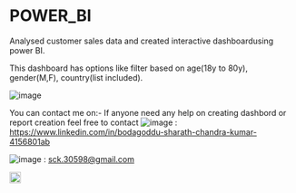 # POWER_BI

Analysed customer sales data and created interactive dashboardusing power BI.

This dashboard has options like filter based on age(18y to 80y), gender(M,F), country(list included).

![image](https://github.com/sck-30598/POWER_BI/assets/135603646/eece096c-55b6-4913-982f-102a290c11be)


You can contact me on:- If anyone need any help on creating dashbord or report creation feel free to contact
![image](https://github.com/sck-30598/POWER_BI/assets/135603646/d9fb66ac-6888-458f-9a39-9e4a472f97ab) : https://www.linkedin.com/in/bodagoddu-sharath-chandra-kumar-4156801ab

![image](https://github.com/sck-30598/POWER_BI/assets/135603646/1a00767d-13b6-4ecc-b8cb-0ab87cb63fc4) : sck.30598@gmail.com

<html><img src='https://github.com/sck-30598/POWER_BI/assets/135603646/1a00767d-13b6-4ecc-b8cb-0ab87cb63fc4' width='20px' height='20px'></html>
